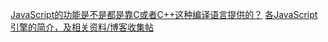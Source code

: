 





[JavaScript的功能是不是都是靠C或者C++这种编译语言提供的？](https://www.zhihu.com/question/49176184#answer-42154043)
[各JavaScript引擎的简介，及相关资料/博客收集帖](http://hllvm.group.iteye.com/group/topic/37596)